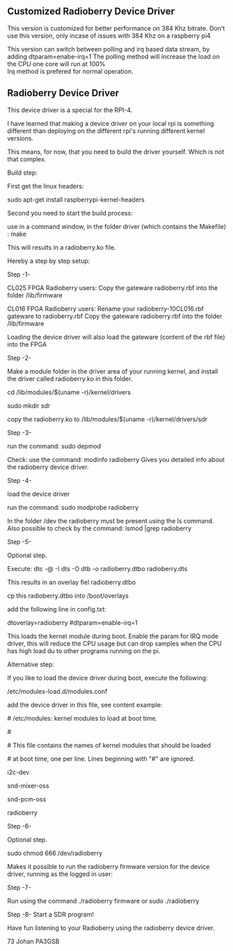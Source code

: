 ## Customized Radioberry Device Driver

This version is customized for better performance on 384 Khz bitrate.
Don't use this version, only incase of issues with 384 Khz on a raspberry pi4

This version can switch between polling and irq based data stream, by adding dtparam=enabe-irq=1
The polling method will increase the load on the CPU one core will run at 100%  
Irq method is prefered for normal operation.

## Radioberry Device Driver
This device driver is a special for the RPI-4.

I have learned that making a device driver on your local rpi is something
different than deploying on the different rpi's running different kernel versions.

This means, for now, that you need to build the driver yourself. Which is not that complex.


Build step:

First get the linux headers:

sudo apt-get install raspberrypi-kernel-headers

Second you need to start the build process:

use in a command window, in the folder driver (which contains the Makefile) : make

This will results in a radioberry.ko file.



Hereby a step by step setup:


Step -1-

CL025 FPGA Radioberry users:
Copy the gateware radioberry.rbf into the folder /lib/firmware

CL016 FPGA Radioberry users:
Rename your radioberry-10CL016.rbf gateware to radioberry.rbf 
Copy the gateware radioberry.rbf into the folder /lib/firmware

Loading the device driver will also load the gateware (content of the rbf file) into the FPGA 



Step -2-

Make a module folder in the driver area of your running kernel, and install the driver called radioberry.ko in this folder.

cd /lib/modules/$(uname -r)/kernel/drivers

sudo mkdir sdr

copy the radioberry.ko to /lib/modules/$(uname -r)/kernel/drivers/sdr



Step -3-

run the command:  sudo depmod 

Check:  use the command: modinfo radioberry 
Gives you detailed info about the radioberry device driver.



Step -4-

load the device driver 

run the command: sudo modprobe radioberry

In the folder /dev the radioberry must be present using the ls command.
Also possible to check by the command: lsmod |grep radioberry


Step -5-

Optional step.

Execute: dtc -@ -I dts -O dtb -o radioberry.dtbo radioberry.dts

This results in an overlay fiel radioberry.dtbo

cp this radioberry.dtbo into /boot/overlays

add the following line in config.txt:

dtoverlay=radioberry
#dtparam=enable-irq=1

This loads the kernel module during boot.
Enable the param for IRQ mode driver, this will reduce the CPU usage but can drop samples when the CPU has high load du to other programs running on the pi. 


Alternative step:

If you like to load the device driver during boot, execute the following:

/etc/modules-load.d/modules.conf

add the device driver in this file, see content example:

\# /etc/modules: kernel modules to load at boot time.

\# 

\# This file contains the names of kernel modules that should be loaded

\# at boot time, one per line. Lines beginning with "#" are ignored.

i2c-dev

snd-mixer-oss

snd-pcm-oss

radioberry



Step -6-

Optional step.

sudo chmod 666 /dev/radioberry

Makes it possible to run the radioberry firmware version for the device driver, running as the logged in user:



Step -7-

Run using the command ./radioberry firmware or sudo ./radioberry



Step -8-
Start a SDR program!


Have fun listening to your Radioberry using the radioberry device driver.

73 Johan
PA3GSB


